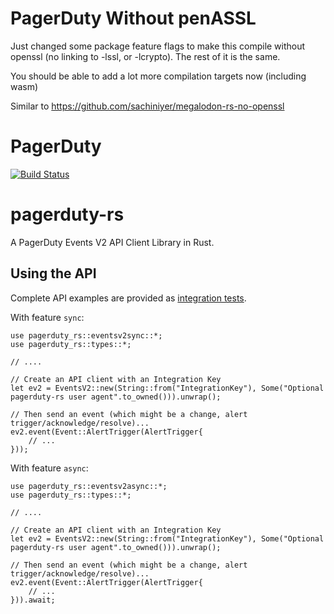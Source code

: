 # PagerDuty Without penASSL
Just changed some package feature flags to make this compile without openssl (no linking to -lssl, or -lcrypto). The rest of it is the same.

You should be able to add a lot more compilation targets now (including wasm)
 
Similar to https://github.com/sachiniyer/megalodon-rs-no-openssl

# PagerDuty
[![Build Status](https://github.com/archisgore/pagerduty-rs/actions/workflows/build.yml/badge.svg)](https://github.com/archisgore/pagerduty-rs/actions/workflows/build.yml)

# pagerduty-rs

A PagerDuty Events V2 API Client Library in Rust.

## Using the API

Complete API examples are provided as [integration tests](./tests).

With feature `sync`:

```.rust
use pagerduty_rs::eventsv2sync::*;
use pagerduty_rs::types::*;

// ....

// Create an API client with an Integration Key
let ev2 = EventsV2::new(String::from("IntegrationKey"), Some("Optional pagerduty-rs user agent".to_owned())).unwrap();

// Then send an event (which might be a change, alert trigger/acknowledge/resolve)...
ev2.event(Event::AlertTrigger(AlertTrigger{
    // ...
}));
```

With feature `async`:

```.rust
use pagerduty_rs::eventsv2async::*;
use pagerduty_rs::types::*;

// ....

// Create an API client with an Integration Key
let ev2 = EventsV2::new(String::from("IntegrationKey"), Some("Optional pagerduty-rs user agent".to_owned())).unwrap();

// Then send an event (which might be a change, alert trigger/acknowledge/resolve)...
ev2.event(Event::AlertTrigger(AlertTrigger{
    // ...
})).await;
```

